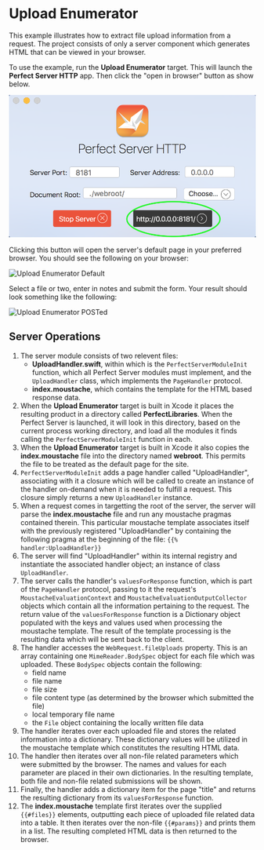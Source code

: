 # Upload Enumerator
This example illustrates how to extract file upload information from a request. The project consists of only a server component which generates HTML that can be viewed in your browser.

To use the example, run the **Upload Enumerator** target. This will launch the **Perfect Server HTTP** app. Then click the "open in browser" button as show below.

![Perfect HTTP Go Button](../../SiteAssets/perfect_dev_http_window_show_button.png)

Clicking this button will open the server's default page in your preferred browser. You should see the following on your browser:

![Upload Enumerator Default](../../SiteAssets/upload_enumerator_default.png)

Select a file or two, enter in notes and submit the form. Your result should look something like the following:

![Upload Enumerator POSTed](../../SiteAssets/upload_enumerator_posted.png)

## Server Operations
1. The server module consists of two relevent files:
	* **UploadHandler.swift**, within which is the `PerfectServerModuleInit` function, which all Perfect Server modules must implement, and the `UploadHandler` class, which implements the `PageHandler` protocol.
	* **index.moustache**, which contains the template for the HTML based response data.
2. When the **Upload Enumerator** target is built in Xcode it places the resulting product in a directory called **PerfectLibraries**. When the Perfect Server is launched, it will look in this directory, based on the current process working directory, and load all the modules it finds calling the `PerfectServerModuleInit` function in each.
3. When the **Upload Enumerator** target is built in Xcode it also copies the **index.moustache** file into the directory named **webroot**. This permits the file to be treated as the default page for the site.
4. `PerfectServerModuleInit` adds a page handler called "UploadHandler", associating with it a closure which will be called to create an instance of the handler on-demand when it is needed to fulfill a request. This closure simply returns a new `UploadHandler` instance.
5. When a request comes in targetting the root of the server, the server will parse the **index.moustache** file and run any moustache pragmas contained therein. This particular moustache template associates itself with the previously registered "UploadHandler" by containing the following pragma at the beginning of the file: ```{{% handler:UploadHandler}}```
6. The server will find "UploadHandler" within its internal registry and instantiate the associated handler object; an instance of class `UploadHandler`.
7. The server calls the handler's `valuesForResponse` function, which is part of the `PageHandler` protocol, passing to it the request's `MoustacheEvaluationContext` and `MoustacheEvaluationOutputCollector` objects which contain all the information pertaining to the request. The return value of the `valuesForResponse` function is a Dictionary object populated with the keys and values used when processing the moustache template. The result of the template processing is the resulting data which will be sent back to the client.
8. The handler accesses the `WebRequest.fileUploads` property. This is an array containing one `MimeReader.BodySpec` object for each file which was uploaded. These `BodySpec` objects contain the following:
	* field name
	* file name
	* file size
	* file content type (as determined by the browser which submitted the file)
	* local temporary file name
	* the `File` object containing the locally written file data
9. The handler iterates over each uploaded file and stores the related information into a dictionary. These dictionary values will be utilized in the moustache template which constitutes the resulting HTML data.
10. The handler then iterates over all non-file related parameters which were submitted by the browser. The names and values for each parameter are placed in their own dictionaries. In the resulting template, both file and non-file related submissions will be shown.
11. Finally, the handler adds a dictionary item for the page "title" and returns the resulting dictionary from its `valuesForResponse` function.
12. The **index.moustache** template first iterates over the supplied `{{#files}}` elements, outputting each piece of uploaded file related data into a table. It then iterates over the non-file `{{#params}}` and prints them in a list. The resulting completed HTML data is then returned to the browser.
